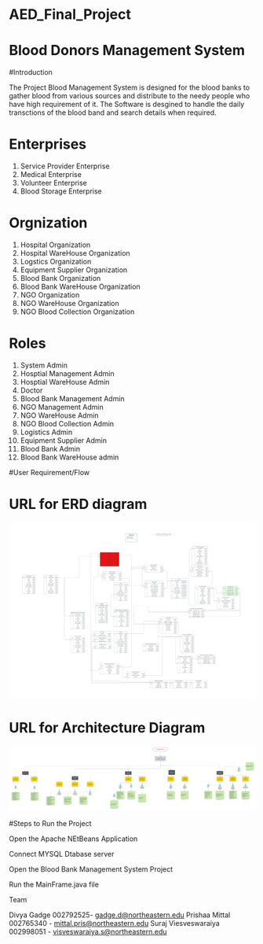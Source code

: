# AED_Final_Project

<h1>Blood Donors Management System</h1>

#Introduction

The Project Blood Management System is designed for the blood banks to gather blood from various sources and distribute to the needy people who have high requirement of it. The Software is desgined to handle the daily transctions of the blood band and search details when required.


# Enterprises

1. Service Provider Enterprise
2. Medical Enterprise
3. Volunteer Enterprise
4. Blood Storage Enterprise

# Orgnization

1. Hospital Organization
2. Hospital WareHouse Organization
3. Logstics Organization
4. Equipment Supplier Organization
5. Blood Bank Organization
6. Blood Bank WareHouse Organization
7. NGO Organization
8. NGO WareHouse Organization
9. NGO Blood Collection Organization


# Roles
 
1. System Admin
2. Hosptial Management Admin
3. Hosptial WareHouse Admin
4. Doctor
5. Blood Bank Management Admin
6. NGO Management Admin
7. NGO WareHouse Admin
8. NGO Blood Collection Admin
9. Logistics Admin
10. Equipment Supplier Admin
11. Blood Bank Admin
12. Blood Bank WareHouse admin


#User Requirement/Flow

# URL for ERD diagram

![Domain Model](Database_ER_diagram.jpeg)

# URL for Architecture Diagram

![Domain Model](ArchD.jpeg)


#Steps to Run the Project

Open the Apache NEtBeans Application

Connect MYSQL Dtabase server

Open the Blood Bank Management System Project

Run the MainFrame.java file


Team

Divya Gadge 002792525- gadge.d@northeastern.edu
Prishaa Mittal 002765340 - mittal.pris@northeastern.edu
Suraj Viesveswaraiya 002998051 - visveswaraiya.s@northeastern.edu








